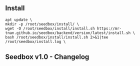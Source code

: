## Install
```
apt update \
mkdir -p /root/seedbox/install/ \
wget -O /root/seedbox/install/install.sh https://mr-tnan.github.io/seedbox/backend/version/latest/install.sh \
bash /root/seedbox/install/install.sh 2>&1|tee /root/seedbox/install.log \
```
## Seedbox v1.0 - Changelog
